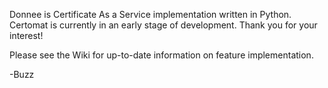 Donnee is Certificate As a Service implementation written in Python.  Certomat is currently in an early stage of development.  Thank you for your interest!

Please see the Wiki for up-to-date information on feature implementation.

-Buzz
  
